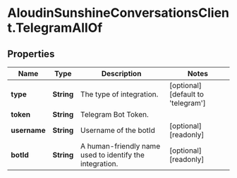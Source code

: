 # AloudinSunshineConversationsClient.TelegramAllOf

## Properties

Name | Type | Description | Notes
------------ | ------------- | ------------- | -------------
**type** | **String** | The type of integration. | [optional] [default to &#39;telegram&#39;]
**token** | **String** | Telegram Bot Token. | 
**username** | **String** | Username of the botId | [optional] [readonly] 
**botId** | **String** | A human-friendly name used to identify the integration. | [optional] [readonly] 


